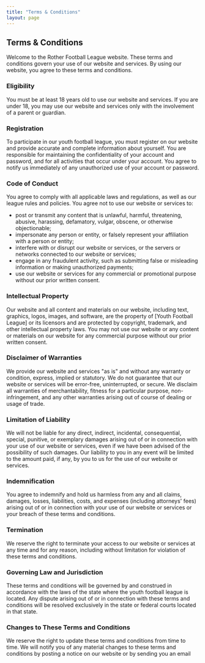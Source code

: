 ```yaml
---
title: "Terms & Conditions"
layout: page
---
```


## Terms &amp; Conditions

Welcome to the Rother Football League website. These terms and conditions govern your use of our website and services. By using our website, you agree to these terms and conditions.

### Eligibility
You must be at least 18 years old to use our website and services. If you are under 18, you may use our website and services only with the involvement of a parent or guardian.

### Registration
To participate in our youth football league, you must register on our website and provide accurate and complete information about yourself. You are responsible for maintaining the confidentiality of your account and password, and for all activities that occur under your account. You agree to notify us immediately of any unauthorized use of your account or password.

### Code of Conduct
You agree to comply with all applicable laws and regulations, as well as our league rules and policies. You agree not to use our website or services to:

- post or transmit any content that is unlawful, harmful, threatening, abusive, harassing, defamatory, vulgar, obscene, or otherwise objectionable;
- impersonate any person or entity, or falsely represent your affiliation with a person or entity;
- interfere with or disrupt our website or services, or the servers or networks connected to our website or services;
- engage in any fraudulent activity, such as submitting false or misleading information or making unauthorized payments;
- use our website or services for any commercial or promotional purpose without our prior written consent.

### Intellectual Property
Our website and all content and materials on our website, including text, graphics, logos, images, and software, are the property of [Youth Football League] or its licensors and are protected by copyright, trademark, and other intellectual property laws. You may not use our website or any content or materials on our website for any commercial purpose without our prior written consent.

### Disclaimer of Warranties
We provide our website and services "as is" and without any warranty or condition, express, implied or statutory. We do not guarantee that our website or services will be error-free, uninterrupted, or secure. We disclaim all warranties of merchantability, fitness for a particular purpose, non-infringement, and any other warranties arising out of course of dealing or usage of trade.

### Limitation of Liability
We will not be liable for any direct, indirect, incidental, consequential, special, punitive, or exemplary damages arising out of or in connection with your use of our website or services, even if we have been advised of the possibility of such damages. Our liability to you in any event will be limited to the amount paid, if any, by you to us for the use of our website or services.

### Indemnification
You agree to indemnify and hold us harmless from any and all claims, damages, losses, liabilities, costs, and expenses (including attorneys' fees) arising out of or in connection with your use of our website or services or your breach of these terms and conditions.

### Termination
We reserve the right to terminate your access to our website or services at any time and for any reason, including without limitation for violation of these terms and conditions.

### Governing Law and Jurisdiction
These terms and conditions will be governed by and construed in accordance with the laws of the state where the youth football league is located. Any dispute arising out of or in connection with these terms and conditions will be resolved exclusively in the state or federal courts located in that state.

### Changes to These Terms and Conditions
We reserve the right to update these terms and conditions from time to time. We will notify you of any material changes to these terms and conditions by posting a notice on our website or by sending you an email
